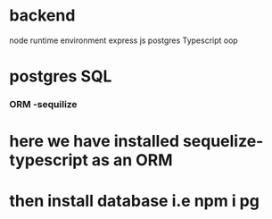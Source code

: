 # backend

node runtime environment
express js
postgres
Typescript
oop

# postgres SQL

 <h3>ORM -sequilize</h3>


# here we have installed sequelize-typescript as an ORM
# then install database i.e npm i pg
